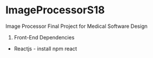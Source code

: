 # ImageProcessorS18
Image Processor Final Project for Medical Software Design

1. Front-End Dependencies
- Reactjs - install npm react
